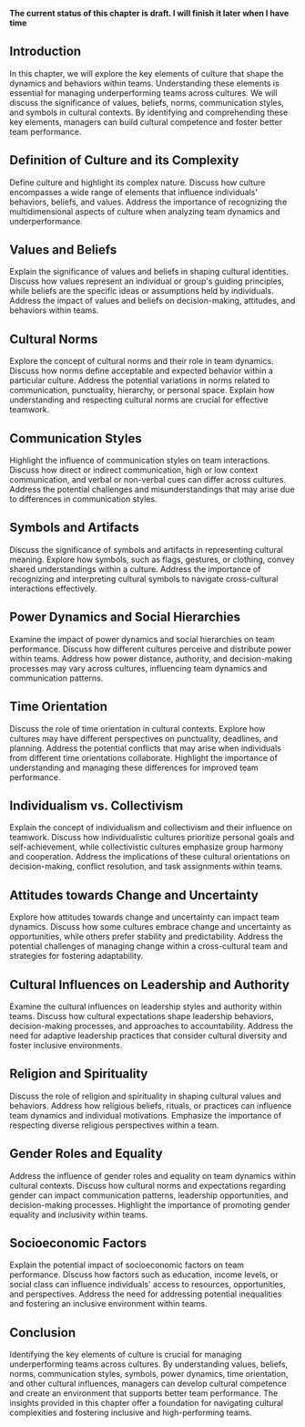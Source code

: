 **The current status of this chapter is draft. I will finish it later when I have time**

Introduction
------------

In this chapter, we will explore the key elements of culture that shape the dynamics and behaviors within teams. Understanding these elements is essential for managing underperforming teams across cultures. We will discuss the significance of values, beliefs, norms, communication styles, and symbols in cultural contexts. By identifying and comprehending these key elements, managers can build cultural competence and foster better team performance.

Definition of Culture and its Complexity
----------------------------------------

Define culture and highlight its complex nature. Discuss how culture encompasses a wide range of elements that influence individuals' behaviors, beliefs, and values. Address the importance of recognizing the multidimensional aspects of culture when analyzing team dynamics and underperformance.

Values and Beliefs
------------------

Explain the significance of values and beliefs in shaping cultural identities. Discuss how values represent an individual or group's guiding principles, while beliefs are the specific ideas or assumptions held by individuals. Address the impact of values and beliefs on decision-making, attitudes, and behaviors within teams.

Cultural Norms
--------------

Explore the concept of cultural norms and their role in team dynamics. Discuss how norms define acceptable and expected behavior within a particular culture. Address the potential variations in norms related to communication, punctuality, hierarchy, or personal space. Explain how understanding and respecting cultural norms are crucial for effective teamwork.

Communication Styles
--------------------

Highlight the influence of communication styles on team interactions. Discuss how direct or indirect communication, high or low context communication, and verbal or non-verbal cues can differ across cultures. Address the potential challenges and misunderstandings that may arise due to differences in communication styles.

Symbols and Artifacts
---------------------

Discuss the significance of symbols and artifacts in representing cultural meaning. Explore how symbols, such as flags, gestures, or clothing, convey shared understandings within a culture. Address the importance of recognizing and interpreting cultural symbols to navigate cross-cultural interactions effectively.

Power Dynamics and Social Hierarchies
-------------------------------------

Examine the impact of power dynamics and social hierarchies on team performance. Discuss how different cultures perceive and distribute power within teams. Address how power distance, authority, and decision-making processes may vary across cultures, influencing team dynamics and communication patterns.

Time Orientation
----------------

Discuss the role of time orientation in cultural contexts. Explore how cultures may have different perspectives on punctuality, deadlines, and planning. Address the potential conflicts that may arise when individuals from different time orientations collaborate. Highlight the importance of understanding and managing these differences for improved team performance.

Individualism vs. Collectivism
------------------------------

Explain the concept of individualism and collectivism and their influence on teamwork. Discuss how individualistic cultures prioritize personal goals and self-achievement, while collectivistic cultures emphasize group harmony and cooperation. Address the implications of these cultural orientations on decision-making, conflict resolution, and task assignments within teams.

Attitudes towards Change and Uncertainty
----------------------------------------

Explore how attitudes towards change and uncertainty can impact team dynamics. Discuss how some cultures embrace change and uncertainty as opportunities, while others prefer stability and predictability. Address the potential challenges of managing change within a cross-cultural team and strategies for fostering adaptability.

Cultural Influences on Leadership and Authority
-----------------------------------------------

Examine the cultural influences on leadership styles and authority within teams. Discuss how cultural expectations shape leadership behaviors, decision-making processes, and approaches to accountability. Address the need for adaptive leadership practices that consider cultural diversity and foster inclusive environments.

Religion and Spirituality
-------------------------

Discuss the role of religion and spirituality in shaping cultural values and behaviors. Address how religious beliefs, rituals, or practices can influence team dynamics and individual motivations. Emphasize the importance of respecting diverse religious perspectives within a team.

Gender Roles and Equality
-------------------------

Address the influence of gender roles and equality on team dynamics within cultural contexts. Discuss how cultural norms and expectations regarding gender can impact communication patterns, leadership opportunities, and decision-making processes. Highlight the importance of promoting gender equality and inclusivity within teams.

Socioeconomic Factors
---------------------

Explain the potential impact of socioeconomic factors on team performance. Discuss how factors such as education, income levels, or social class can influence individuals' access to resources, opportunities, and perspectives. Address the need for addressing potential inequalities and fostering an inclusive environment within teams.

Conclusion
----------

Identifying the key elements of culture is crucial for managing underperforming teams across cultures. By understanding values, beliefs, norms, communication styles, symbols, power dynamics, time orientation, and other cultural influences, managers can develop cultural competence and create an environment that supports better team performance. The insights provided in this chapter offer a foundation for navigating cultural complexities and fostering inclusive and high-performing teams.
